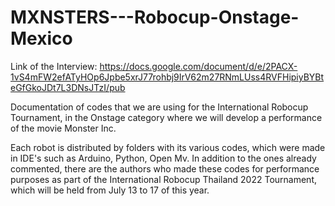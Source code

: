 # MXNSTERS---Robocup-Onstage-Mexico

Link of the Interview: https://docs.google.com/document/d/e/2PACX-1vS4mFW2efATyHOp6Jpbe5xrJ77rohbj9IrV62m27RNmLUss4RVFHipiyBYBteGfGkoJDt7L3DNsJTzI/pub 

Documentation of codes that we are using for the International Robocup Tournament, in the Onstage category where we will develop a performance of the movie Monster Inc.

Each robot is distributed by folders with its various codes, which were made in IDE's such as Arduino, Python, Open Mv. 
In addition to the ones already commented, there are the authors who made these codes for performance purposes as part of 
the International Robocup Thailand 2022 Tournament, which will be held from July 13 to 17 of this year.
